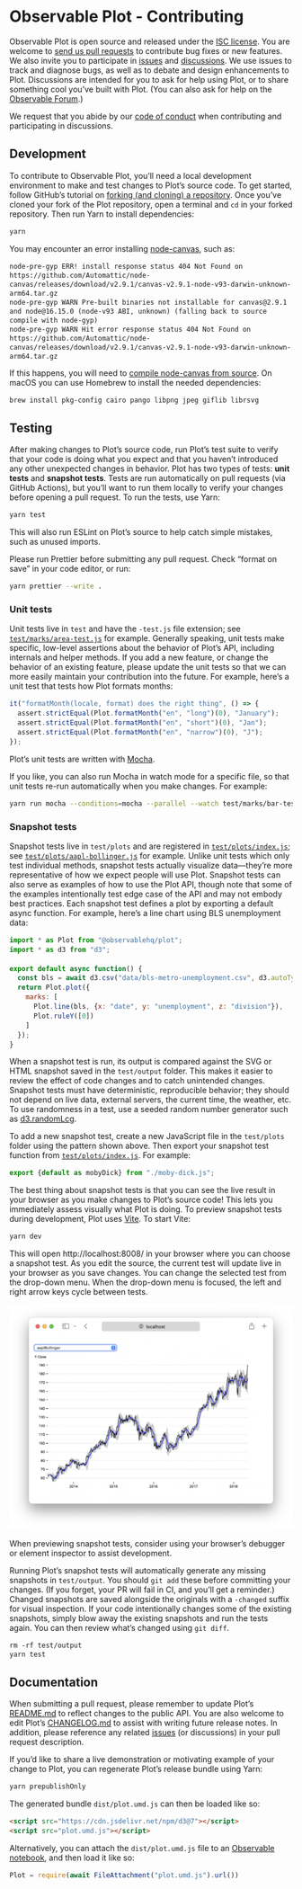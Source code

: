 # Observable Plot - Contributing

Observable Plot is open source and released under the [ISC license](./LICENSE). You are welcome to [send us pull requests](https://docs.github.com/en/pull-requests/collaborating-with-pull-requests/proposing-changes-to-your-work-with-pull-requests/about-pull-requests) to contribute bug fixes or new features. We also invite you to participate in [issues](https://github.com/observablehq/plot/issues) and [discussions](https://github.com/observablehq/plot/discussions). We use issues to track and diagnose bugs, as well as to debate and design enhancements to Plot. Discussions are intended for you to ask for help using Plot, or to share something cool you’ve built with Plot. (You can also ask for help on the [Observable Forum](https://talk.observablehq.com).)

We request that you abide by our [code of conduct](https://observablehq.com/@observablehq/code-of-conduct) when contributing and participating in discussions.

## Development

To contribute to Observable Plot, you’ll need a local development environment to make and test changes to Plot’s source code. To get started, follow GitHub’s tutorial on [forking (and cloning) a repository](https://docs.github.com/en/get-started/quickstart/fork-a-repo). Once you’ve cloned your fork of the Plot repository, open a terminal and `cd` in your forked repository. Then run Yarn to install dependencies:

```bash
yarn
```

You may encounter an error installing [node-canvas](https://github.com/Automattic/node-canvas), such as:

```
node-pre-gyp ERR! install response status 404 Not Found on https://github.com/Automattic/node-canvas/releases/download/v2.9.1/canvas-v2.9.1-node-v93-darwin-unknown-arm64.tar.gz
node-pre-gyp WARN Pre-built binaries not installable for canvas@2.9.1 and node@16.15.0 (node-v93 ABI, unknown) (falling back to source compile with node-gyp)
node-pre-gyp WARN Hit error response status 404 Not Found on https://github.com/Automattic/node-canvas/releases/download/v2.9.1/canvas-v2.9.1-node-v93-darwin-unknown-arm64.tar.gz
```

If this happens, you will need to [compile node-canvas from source](https://github.com/Automattic/node-canvas/blob/master/Readme.md#compiling). On macOS you can use Homebrew to install the needed dependencies:

```bash
brew install pkg-config cairo pango libpng jpeg giflib librsvg
```

## Testing

After making changes to Plot’s source code, run Plot’s test suite to verify that your code is doing what you expect and that you haven’t introduced any other unexpected changes in behavior. Plot has two types of tests: **unit tests** and **snapshot tests**. Tests are run automatically on pull requests (via GitHub Actions), but you’ll want to run them locally to verify your changes before opening a pull request. To run the tests, use Yarn:

```bash
yarn test
```

This will also run ESLint on Plot’s source to help catch simple mistakes, such as unused imports.

Please run Prettier before submitting any pull request. Check “format on save” in your code editor, or run:

```bash
yarn prettier --write .
```

### Unit tests

Unit tests live in `test` and have the `-test.js` file extension; see [`test/marks/area-test.js`](./test/marks/area-test.js) for example. Generally speaking, unit tests make specific, low-level assertions about the behavior of Plot’s API, including internals and helper methods. If you add a new feature, or change the behavior of an existing feature, please update the unit tests so that we can more easily maintain your contribution into the future. For example, here’s a unit test that tests how Plot formats months:

```js
it("formatMonth(locale, format) does the right thing", () => {
  assert.strictEqual(Plot.formatMonth("en", "long")(0), "January");
  assert.strictEqual(Plot.formatMonth("en", "short")(0), "Jan");
  assert.strictEqual(Plot.formatMonth("en", "narrow")(0), "J");
});
```

Plot’s unit tests are written with [Mocha](https://mochajs.org).

If you like, you can also run Mocha in watch mode for a specific file, so that unit tests re-run automatically when you make changes. For example:

```bash
yarn run mocha --conditions=mocha --parallel --watch test/marks/bar-test.js
```

### Snapshot tests

Snapshot tests live in `test/plots` and are registered in [`test/plots/index.js`](./test/plots/index.js); see [`test/plots/aapl-bollinger.js`](./test/plots/aapl-bollinger.js) for example. Unlike unit tests which only test individual methods, snapshot tests actually visualize data—they’re more representative of how we expect people will use Plot. Snapshot tests can also serve as examples of how to use the Plot API, though note that some of the examples intentionally test edge case of the API and may not embody best practices. Each snapshot test defines a plot by exporting a default async function. For example, here’s a line chart using BLS unemployment data:

```js
import * as Plot from "@observablehq/plot";
import * as d3 from "d3";

export default async function() {
  const bls = await d3.csv("data/bls-metro-unemployment.csv", d3.autoType);
  return Plot.plot({
    marks: [
      Plot.line(bls, {x: "date", y: "unemployment", z: "division"}),
      Plot.ruleY([0])
    ]
  });
}
```

When a snapshot test is run, its output is compared against the SVG or HTML snapshot saved in the `test/output` folder. This makes it easier to review the effect of code changes and to catch unintended changes. Snapshot tests must have deterministic, reproducible behavior; they should not depend on live data, external servers, the current time, the weather, etc. To use randomness in a test, use a seeded random number generator such as [d3.randomLcg](https://github.com/d3/d3-random/blob/master/README.md#randomLcg).

To add a new snapshot test, create a new JavaScript file in the `test/plots` folder using the pattern shown above. Then export your snapshot test function from [`test/plots/index.js`](./test/plots/index.js). For example:

```js
export {default as mobyDick} from "./moby-dick.js";
```

The best thing about snapshot tests is that you can see the live result in your browser as you make changes to Plot’s source code! This lets you immediately assess visually what Plot is doing. To preview snapshot tests during development, Plot uses [Vite](https://vitejs.dev). To start Vite:

```bash
yarn dev
```

This will open http://localhost:8008/ in your browser where you can choose a snapshot test. As you edit the source, the current test will update live in your browser as you save changes. You can change the selected test from the drop-down menu. When the drop-down menu is focused, the left and right arrow keys cycle between tests.

![Plot’s snapshot test live preview](img/localhost.png)

When previewing snapshot tests, consider using your browser’s debugger or element inspector to assist development.

Running Plot’s snapshot tests will automatically generate any missing snapshots in `test/output`. You should `git add` these before committing your changes. (If you forget, your PR will fail in CI, and you’ll get a reminder.) Changed snapshots are saved alongside the originals with a `-changed` suffix for visual inspection. If your code intentionally changes some of the existing snapshots, simply blow away the existing snapshots and run the tests again. You can then review what’s changed using `git diff`.

```
rm -rf test/output
yarn test
```

## Documentation

When submitting a pull request, please remember to update Plot’s [README.md](./README.md) to reflect changes to the public API. You are also welcome to edit Plot’s [CHANGELOG.md](./CHANGELOG.md) to assist with writing future release notes. In addition, please reference any related [issues](https://github.com/observablehq/plot/issues) (or discussions) in your pull request description.

If you’d like to share a live demonstration or motivating example of your change to Plot, you can regenerate Plot’s release bundle using Yarn:

```bash
yarn prepublishOnly
```

The generated bundle `dist/plot.umd.js` can then be loaded like so:

```html
<script src="https://cdn.jsdelivr.net/npm/d3@7"></script>
<script src="plot.umd.js"></script>
```

Alternatively, you can attach the `dist/plot.umd.js` file to an [Observable notebook](https://observablehq.com), and then load it like so:

```js
Plot = require(await FileAttachment("plot.umd.js").url())
```

